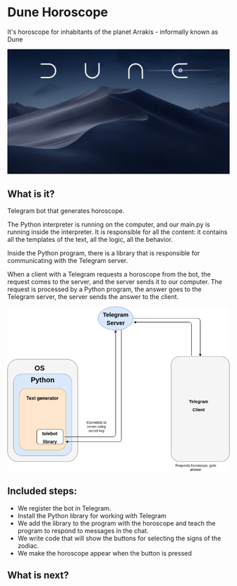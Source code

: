 # Dune Horoscope
It's horoscope for inhabitants of the planet Arrakis - informally known as Dune

<img src="images/dune.jpg" alt="Dune Worm">

## What is it?
Telegram bot that generates horoscope.

The Python interpreter is running on the computer,
and our main.py is running inside the interpreter. 
It is responsible for all the content: it contains all the templates of the text,
all the logic, all the behavior.

Inside the Python program, there is a library that is responsible
for communicating with the Telegram server.

When a client with a Telegram requests a horoscope from the bot,
the request comes to the server, and the server sends it to our computer.
The request is processed by a Python program,
the answer goes to the Telegram server, the server sends the answer to the client.


<img src="images/server.png" alt="connection diagram"/>


## Included steps:
- We register the bot in Telegram.
- Install the Python library for working with Telegram
- We add the library to the program with the horoscope
  and teach the program to respond to messages in the chat.
- We write code that will show the buttons for selecting the signs of the zodiac.
- We make the horoscope appear when the button is pressed
## What is next?


